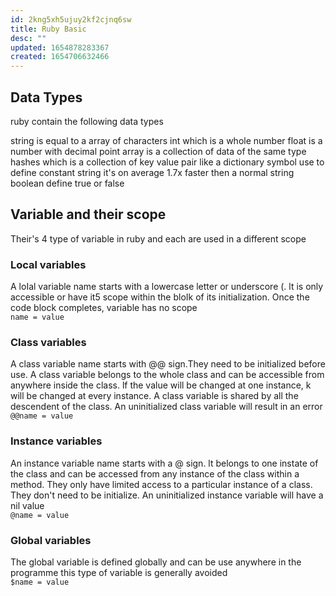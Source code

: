 ```yaml
---
id: 2kng5xh5ujuy2kf2cjnq6sw
title: Ruby Basic
desc: ""
updated: 1654878283367
created: 1654706632466
---
```


## Data Types

ruby contain the following data types

string is equal to a array of characters
int which is a whole number
float is a number with decimal point
array is a collection of data of the same type
hashes which is a collection of key value pair like a dictionary
symbol use to define constant string it's on average 1.7x faster then a normal string
boolean define true or false

## Variable and their scope

Their's 4 type of variable in ruby and each are used in a different scope

### Local variables

A loIal variable name starts with a
lowercase letter or underscore (. lt is
only accessible or have it5 scope
within the bloIk of its initialization.
Once the code block completes,
variable has no scope
<br>
`name = value`
<br>

### Class variables

A class variable name starts with @@
sign.They need to be initialized before
use. A class variable belongs to the
whole class and can be accessible from
anywhere inside the class. lf the value
will be changed at one instance, k will
be changed at every instance.
A class variable is shared by all the
descendent of the class. An uninitialized
class variable will result in an error
<br>
`@@name = value`

### Instance variables

An instance variable name starts with a
@ sign. lt belongs to one instate of the
class and can be accessed from any
instance of the class within a method.
They only have limited access to a
particular instance of a class.
They don't need to be initialize. An
uninitialized instance variable will have
a nil value
<br>
`@name = value`

### Global variables

The global variable is defined globally and can be use anywhere in the programme this type of variable is generally avoided
<br>
`$name = value`
